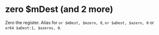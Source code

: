 # zero $mDest (and 2 more)

Zero the register. Alias for `or $mDest, $mzero, 0`, `or $aDest, $azero, 0` or `or64 $aDest:1, $azeros, 0`.
